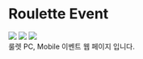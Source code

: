 # Roulette Event

<img src="https://img.shields.io/badge/HTML5-e34f26?style=flat&logo=html5&logoColor=fff"/> <img src="https://img.shields.io/badge/CSS3-green?style=flat&logo=css3&logoColor=fff"/> <img src="https://img.shields.io/badge/jQuery-0769AD?style=flat&logo=jquery&logoColor=fff"/>
</br>
룰렛 PC, Mobile 이벤트 웹 페이지 입니다.
